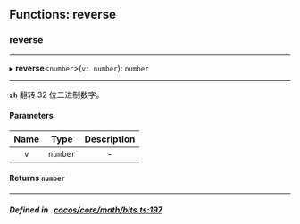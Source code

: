 ## Functions: reverse

### reverse


___
▸ **reverse**<`number`\>(`v: number`): `number`
___


**`zh`** 翻转 32 位二进制数字。




#### Parameters

| Name | Type | Description |
| :------: | :------: | :------: |
| `v` | `number` | - |

#### Returns `number` 
___


##### Defined in &nbsp;   [cocos/core/math/bits.ts:197](https://github.com/cocos-creator/engine/blob/c7bf6b8a9/cocos/core/math/bits.ts#L197)&nbsp;
